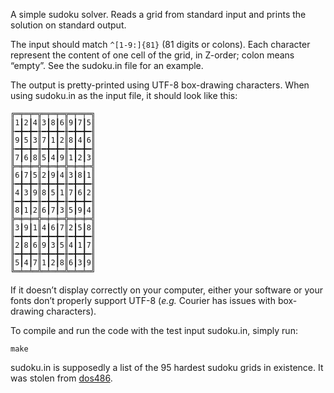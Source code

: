 A simple sudoku solver. Reads a grid from standard input and prints the
solution on standard output.

The input should match `^[1-9:]{81}` (81 digits or colons). Each character
represent the content of one cell of the grid, in Z-order; colon means “empty”.
See the sudoku.in file for an example.

The output is pretty-printed using UTF-8 box-drawing characters. When using
sudoku.in as the input file, it should look like this:

    ╔═╤═╤═╦═╤═╤═╦═╤═╤═╗
    ║1┃2┃4║3┃8┃6║9┃7┃5║
    ╟━╋━╋━╫━╋━╋━╫━╋━╋━╢
    ║9┃5┃3║7┃1┃2║8┃4┃6║
    ╟━╋━╋━╫━╋━╋━╫━╋━╋━╢
    ║7┃6┃8║5┃4┃9║1┃2┃3║
    ╠═╪═╪═╬═╪═╪═╬═╪═╪═╣
    ║6┃7┃5║2┃9┃4║3┃8┃1║
    ╟━╋━╋━╫━╋━╋━╫━╋━╋━╢
    ║4┃3┃9║8┃5┃1║7┃6┃2║
    ╟━╋━╋━╫━╋━╋━╫━╋━╋━╢
    ║8┃1┃2║6┃7┃3║5┃9┃4║
    ╠═╪═╪═╬═╪═╪═╬═╪═╪═╣
    ║3┃9┃1║4┃6┃7║2┃5┃8║
    ╟━╋━╋━╫━╋━╋━╫━╋━╋━╢
    ║2┃8┃6║9┃3┃5║4┃1┃7║
    ╟━╋━╋━╫━╋━╋━╫━╋━╋━╢
    ║5┃4┃7║1┃2┃8║6┃3┃9║
    ╚═╧═╧═╩═╧═╧═╩═╧═╧═╝

If it doesn’t display correctly on your computer, either your software or your
fonts don’t properly support UTF-8 (*e.g.* Courier has issues with box-drawing
characters).

To compile and run the code with the test input sudoku.in, simply run:

    make

sudoku.in is supposedly a list of the 95 hardest sudoku grids in existence. It
was stolen from [dos486](http://www.dos486.com/sudoku/top95.txt).
